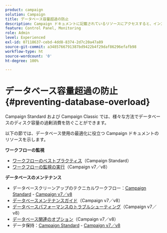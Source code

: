 ```yaml
---
product: campaign
solution: Campaign
title: データベース容量超過の防止
description: Campaign ドキュメントに記載されているリソースにアクセスすると、インスタンス上のデータベース容量超過の防止に役立ちます。
feature: Control Panel, Monitoring
role: Admin
level: Experienced
exl-id: 07118637-cebd-4dd8-8374-2d7c20a47a89
source-git-commit: a3485766791387bd9422b4f29daf86296efafb98
workflow-type: ht
source-wordcount: '0'
ht-degree: 100%

---
```


# データベース容量超過の防止 {#preventing-database-overload}

Campaign Standard および Campaign Classic では、様々な方法でデータベースのディスク容量の過剰消費を防ぐことができます。

以下の節では、データベース使用の最適化に役立つ Campaign ドキュメントのリソースを示します。

**ワークフローの監視**

* [ワークフローのベストプラクティス](https://experienceleague.adobe.com/docs/campaign-standard/using/managing-processes-and-data/workflow-general-operation/best-practices-workflows.html?lang=ja)（Campaign Standard）
* [ワークフローの監視の実行](https://experienceleague.adobe.com/docs/campaign-classic/using/automating-with-workflows/monitoring-workflows/monitoring-workflow-execution.html?lang=ja)（Campaign v7／v8）

**データベースのメンテナンス**

* データベースクリーンアップのテクニカルワークフロー：[Campaign Standard](https://experienceleague.adobe.com/docs/campaign-standard/using/administrating/application-settings/technical-workflows.html?lang=ja#list-of-technical-workflows) - [Campaign v7／v8](https://experienceleague.adobe.com/docs/campaign-classic/using/monitoring-campaign-classic/data-processing/database-cleanup-workflow.html?lang=ja)
* [データベースメンテナンスガイド](https://experienceleague.adobe.com/docs/campaign-classic/using/monitoring-campaign-classic/database-maintenance/recommendations.html?lang=ja)（Campaign v7／v8）
* [データベースパフォーマンスのトラブルシューティング](https://experienceleague.adobe.com/docs/campaign-classic/using/monitoring-campaign-classic/troubleshooting-toc/database-issues-toc/database-performances.html?lang=ja)（Campaign v7／v8）
* [データベース関連のオプション](https://experienceleague.adobe.com/docs/campaign-classic/using/installing-campaign-classic/appendices/configuring-campaign-options.html?lang=ja#database)（Campaign v7／v8）
* データ保持：[Campaign Standard](https://experienceleague.adobe.com/docs/campaign-standard/using/administrating/application-settings/data-retention.html?lang=ja) - [Campaign v7／v8](https://experienceleague.adobe.com/docs/campaign-classic/using/configuring-campaign-classic/data-model/data-model-best-practices.html?lang=ja#data-retention)
